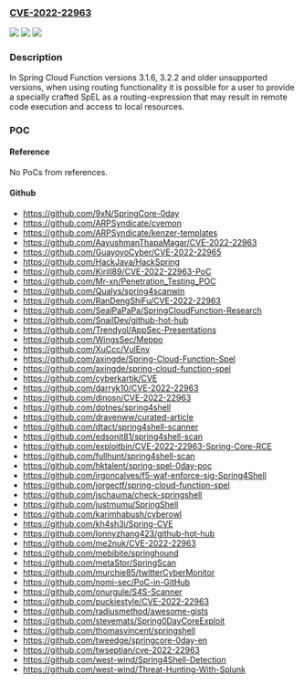 ### [CVE-2022-22963](https://cve.mitre.org/cgi-bin/cvename.cgi?name=CVE-2022-22963)
![](https://img.shields.io/static/v1?label=Product&message=Spring%20Cloud%20Function&color=blue)
![](https://img.shields.io/static/v1?label=Version&message=n%2Fa&color=blue)
![](https://img.shields.io/static/v1?label=Vulnerability&message=CWE-94%3A%20Improper%20Control%20of%20Generation%20of%20Code%20('Code%20Injection')&color=brighgreen)

### Description

In Spring Cloud Function versions 3.1.6, 3.2.2 and older unsupported versions, when using routing functionality it is possible for a user to provide a specially crafted SpEL as a routing-expression that may result in remote code execution and access to local resources.

### POC

#### Reference
No PoCs from references.

#### Github
- https://github.com/9xN/SpringCore-0day
- https://github.com/ARPSyndicate/cvemon
- https://github.com/ARPSyndicate/kenzer-templates
- https://github.com/AayushmanThapaMagar/CVE-2022-22963
- https://github.com/GuayoyoCyber/CVE-2022-22965
- https://github.com/HackJava/HackSpring
- https://github.com/Kirill89/CVE-2022-22963-PoC
- https://github.com/Mr-xn/Penetration_Testing_POC
- https://github.com/Qualys/spring4scanwin
- https://github.com/RanDengShiFu/CVE-2022-22963
- https://github.com/SealPaPaPa/SpringCloudFunction-Research
- https://github.com/SnailDev/github-hot-hub
- https://github.com/Trendyol/AppSec-Presentations
- https://github.com/WingsSec/Meppo
- https://github.com/XuCcc/VulEnv
- https://github.com/axingde/Spring-Cloud-Function-Spel
- https://github.com/axingde/spring-cloud-function-spel
- https://github.com/cyberkartik/CVE
- https://github.com/darryk10/CVE-2022-22963
- https://github.com/dinosn/CVE-2022-22963
- https://github.com/dotnes/spring4shell
- https://github.com/dravenww/curated-article
- https://github.com/dtact/spring4shell-scanner
- https://github.com/edsonjt81/spring4shell-scan
- https://github.com/exploitbin/CVE-2022-22963-Spring-Core-RCE
- https://github.com/fullhunt/spring4shell-scan
- https://github.com/hktalent/spring-spel-0day-poc
- https://github.com/irgoncalves/f5-waf-enforce-sig-Spring4Shell
- https://github.com/jorgectf/spring-cloud-function-spel
- https://github.com/jschauma/check-springshell
- https://github.com/justmumu/SpringShell
- https://github.com/karimhabush/cyberowl
- https://github.com/kh4sh3i/Spring-CVE
- https://github.com/lonnyzhang423/github-hot-hub
- https://github.com/me2nuk/CVE-2022-22963
- https://github.com/mebibite/springhound
- https://github.com/metaStor/SpringScan
- https://github.com/murchie85/twitterCyberMonitor
- https://github.com/nomi-sec/PoC-in-GitHub
- https://github.com/onurgule/S4S-Scanner
- https://github.com/puckiestyle/CVE-2022-22963
- https://github.com/radiusmethod/awesome-gists
- https://github.com/stevemats/Spring0DayCoreExploit
- https://github.com/thomasvincent/springshell
- https://github.com/tweedge/springcore-0day-en
- https://github.com/twseptian/cve-2022-22963
- https://github.com/west-wind/Spring4Shell-Detection
- https://github.com/west-wind/Threat-Hunting-With-Splunk

